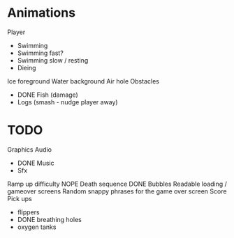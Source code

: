 
# Animations

Player

- Swimming
- Swimming fast?
- Swimming slow / resting
- Dieing

Ice foreground
Water background
Air hole
Obstacles

- DONE Fish (damage)
- Logs (smash - nudge player away)



# TODO

Graphics
Audio

- DONE Music
- Sfx

Ramp up difficulty
NOPE Death sequence
DONE Bubbles
Readable loading / gameover screens
Random snappy phrases for the game over screen
Score
Pick ups

- flippers
- DONE breathing holes
- oxygen tanks

